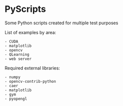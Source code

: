 # PyScripts

Some Python scripts created for multiple test purposes

List of examples by area:

    - CUDA
    - matplotlib
    - opencv
    - QLearning
    - web server

Required external libraries:

    - numpy
    - opencv-contrib-python
    - caer
    - matplotlib
    - gym
    - pyopengl
